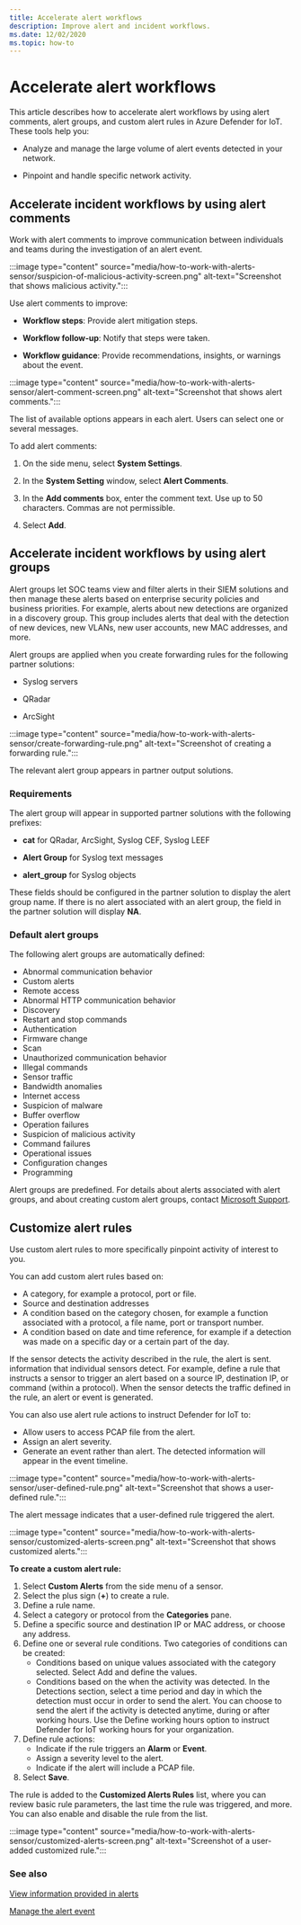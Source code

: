 ```yaml
---
title: Accelerate alert workflows
description: Improve alert and incident workflows.
ms.date: 12/02/2020
ms.topic: how-to
---
```



# Accelerate alert workflows

This article describes how to accelerate alert workflows by using alert comments, alert groups, and custom alert rules in Azure Defender for IoT.  These tools help you:

- Analyze and manage the large volume of alert events detected in your network.

- Pinpoint and handle specific network activity.

## Accelerate incident workflows by using alert comments

Work with alert comments to improve communication between individuals and teams during the investigation of an alert event.

:::image type="content" source="media/how-to-work-with-alerts-sensor/suspicion-of-malicious-activity-screen.png" alt-text="Screenshot that shows malicious activity.":::

Use alert comments to improve:

- **Workflow steps**: Provide alert mitigation steps.

- **Workflow follow-up**: Notify that steps were taken.

- **Workflow guidance**: Provide recommendations, insights, or warnings about the event.

:::image type="content" source="media/how-to-work-with-alerts-sensor/alert-comment-screen.png" alt-text="Screenshot that shows alert comments.":::

The list of available options appears in each alert. Users can select one or several messages.

To add alert comments:

1. On the side menu, select **System Settings**.

2. In the **System Setting** window, select **Alert Comments**.

3. In the **Add comments** box, enter the comment text. Use up to 50 characters. Commas are not permissible.

4. Select **Add**.

## Accelerate incident workflows by using alert groups

Alert groups let SOC teams view and filter alerts in their SIEM solutions and then manage these alerts based on enterprise security policies and business priorities. For example, alerts about new detections are organized in a discovery group. This group includes alerts that deal with the detection of new devices, new VLANs, new user accounts, new MAC addresses, and more.

Alert groups are applied when you create forwarding rules for the following partner solutions:

  - Syslog servers

  - QRadar

  - ArcSight

:::image type="content" source="media/how-to-work-with-alerts-sensor/create-forwarding-rule.png" alt-text="Screenshot of creating a forwarding rule.":::

The relevant alert group appears in partner output solutions. 

### Requirements

The alert group will appear in supported partner solutions with the following prefixes:

- **cat** for QRadar, ArcSight, Syslog CEF, Syslog LEEF

- **Alert Group** for Syslog text messages

- **alert_group** for Syslog objects

These fields should be configured in the partner solution to display the alert group name. If there is no alert associated with an alert group, the field in the partner solution will display **NA**.

### Default alert groups

The following alert groups are automatically defined:

- Abnormal communication behavior
- Custom alerts
- Remote access
- Abnormal HTTP communication behavior
- Discovery
- Restart and stop commands
- Authentication
- Firmware change
- Scan
- Unauthorized communication behavior
- Illegal commands
- Sensor traffic
- Bandwidth anomalies
- Internet access
- Suspicion of malware
- Buffer overflow 
- Operation failures
- Suspicion of malicious activity
- Command failures
- Operational issues
- Configuration changes
- Programming

Alert groups are predefined. For details about alerts associated with alert groups, and about creating custom alert groups, contact [Microsoft Support](https://support.microsoft.com/supportforbusiness/productselection?sapId=82c8f35-1b8e-f274-ec11-c6efdd6dd099).

## Customize alert rules

Use custom alert rules to more specifically pinpoint activity of interest to you.

You can add custom alert rules based on:

- A category, for example a protocol, port or file.
- Source and destination addresses
- A condition based on the category chosen, for example  a function associated with a protocol, a file name, port or transport number.
- A condition based on date and time reference, for example if a detection was made on a specific day or a certain part of the day.

If the sensor detects the activity described in the rule, the alert is sent.
 information that individual sensors detect. For example, define a rule that instructs a sensor to trigger an alert based on a source IP, destination IP, or command (within a protocol). When the sensor detects the traffic defined in the rule, an alert or event is generated.

You can also use alert rule actions to instruct Defender for IoT to:

- Allow users to access PCAP file from the alert.
- Assign an alert severity.
- Generate an event rather than alert. The detected information will appear in the event timeline.

:::image type="content" source="media/how-to-work-with-alerts-sensor/user-defined-rule.png" alt-text="Screenshot that shows a user-defined rule.":::

The alert message indicates that a user-defined rule triggered the alert.

:::image type="content" source="media/how-to-work-with-alerts-sensor/customized-alerts-screen.png" alt-text="Screenshot that shows customized alerts.":::

**To create a custom alert rule:**

1. Select **Custom Alerts** from the side menu of a sensor.
1. Select the plus sign (**+**) to create a rule.
1. Define a rule name.
1. Select a category or protocol from the **Categories** pane.
1. Define a specific source and destination IP or MAC address, or choose any address.
1. Define one or several rule conditions. Two categories of conditions can be created:
    - Conditions based on unique values associated with the category selected. Select Add and define the values.
    - Conditions based on the when the activity was detected. In the Detections section, select a time period and day in which the detection must occur in order to send the alert. You can choose to send the alert if the activity is detected anytime, during or after working hours. Use the Define working hours option to instruct Defender for IoT working hours for your organization.
1. Define  rule actions: 
    - Indicate if the rule triggers an **Alarm** or **Event**.
    - Assign a severity level to the alert.
    - Indicate if the alert will include a PCAP file.
1. Select **Save**.

The rule is added to the **Customized Alerts Rules** list, where you can review basic rule parameters, the last time the rule was triggered, and more. You can also enable and disable the rule from the list.

:::image type="content" source="media/how-to-work-with-alerts-sensor/customized-alerts-screen.png" alt-text="Screenshot of a user-added customized rule.":::

### See also

[View information provided in alerts](how-to-view-information-provided-in-alerts.md)

[Manage the alert event](how-to-manage-the-alert-event.md)
